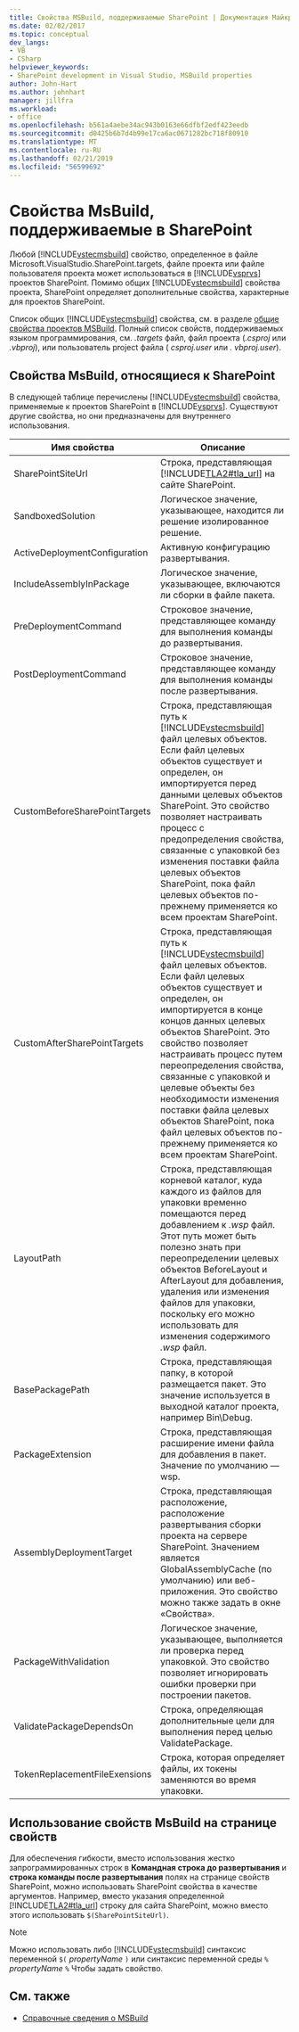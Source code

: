 ```yaml
---
title: Свойства MSBuild, поддерживаемые SharePoint | Документация Майкрософт
ms.date: 02/02/2017
ms.topic: conceptual
dev_langs:
- VB
- CSharp
helpviewer_keywords:
- SharePoint development in Visual Studio, MSBuild properties
author: John-Hart
ms.author: johnhart
manager: jillfra
ms.workload:
- office
ms.openlocfilehash: b561a4aebe34ac943b0163e66dfbf2edf423eedb
ms.sourcegitcommit: d0425b6b7d4b99e17ca6ac0671282bc718f80910
ms.translationtype: MT
ms.contentlocale: ru-RU
ms.lasthandoff: 02/21/2019
ms.locfileid: "56599692"
---
```

# <a name="msbuild-properties-supported-by-sharepoint"></a>Свойства MsBuild, поддерживаемые в SharePoint
  Любой [!INCLUDE[vstecmsbuild](../sharepoint/includes/vstecmsbuild-md.md)] свойство, определенное в файле Microsoft.VisualStudio.SharePoint.targets, файле проекта или файле пользователя проекта может использоваться в [!INCLUDE[vsprvs](../sharepoint/includes/vsprvs-md.md)] проектов SharePoint. Помимо общих [!INCLUDE[vstecmsbuild](../sharepoint/includes/vstecmsbuild-md.md)] свойства проекта, SharePoint определяет дополнительные свойства, характерные для проектов SharePoint.

 Список общих [!INCLUDE[vstecmsbuild](../sharepoint/includes/vstecmsbuild-md.md)] свойства, см. в разделе [общие свойства проектов MSBuild](http://go.microsoft.com/fwlink/?LinkID=168687). Полный список свойств, поддерживаемых языком программирования, см. *.targets* файл, файл проекта (*.csproj* или *.vbproj*), или пользователь project файла ( *csproj.user* или *. vbproj.user*).

## <a name="msbuild-properties-specific-to-sharepoint"></a>Свойства MsBuild, относящиеся к SharePoint
 В следующей таблице перечислены [!INCLUDE[vstecmsbuild](../sharepoint/includes/vstecmsbuild-md.md)] свойства, применяемые к проектов SharePoint в [!INCLUDE[vsprvs](../sharepoint/includes/vsprvs-md.md)]. Существуют другие свойства, но они предназначены для внутреннего использования.

|Имя свойства|Описание|
|-------------------|-----------------|
|SharePointSiteUrl|Строка, представляющая [!INCLUDE[TLA2#tla_url](../sharepoint/includes/tla2sharptla-url-md.md)] на сайте SharePoint.|
|SandboxedSolution|Логическое значение, указывающее, находится ли решение изолированное решение.|
|ActiveDeploymentConfiguration|Активную конфигурацию развертывания.|
|IncludeAssemblyInPackage|Логическое значение, указывающее, включаются ли сборки в файле пакета.|
|PreDeploymentCommand|Строковое значение, представляющее команду для выполнения команды до развертывания.|
|PostDeploymentCommand|Строковое значение, представляющее команду для выполнения команды после развертывания.|
|CustomBeforeSharePointTargets|Строка, представляющая путь к [!INCLUDE[vstecmsbuild](../sharepoint/includes/vstecmsbuild-md.md)] файл целевых объектов. Если файл целевых объектов существует и определен, он импортируется перед данными целевых объектов SharePoint. Это свойство позволяет настраивать процесс с предопределения свойства, связанные с упаковкой без изменения поставки файла целевых объектов SharePoint, пока файл целевых объектов по-прежнему применяется ко всем проектам SharePoint.|
|CustomAfterSharePointTargets|Строка, представляющая путь к [!INCLUDE[vstecmsbuild](../sharepoint/includes/vstecmsbuild-md.md)] файл целевых объектов. Если файл целевых объектов существует и определен, он импортируется в конце концов данных целевых объектов SharePoint. Это свойство позволяет настраивать процесс путем переопределения свойства, связанные с упаковкой и целевые объекты без необходимости изменения поставки файла целевых объектов SharePoint, пока файл целевых объектов по-прежнему применяется ко всем проектам SharePoint.|
|LayoutPath|Строка, представляющая корневой каталог, куда каждого из файлов для упаковки временно помещаются перед добавлением к *.wsp* файл. Этот путь может быть полезно знать при переопределении целевых объектов BeforeLayout и AfterLayout для добавления, удаления или изменения файлов для упаковки, поскольку его можно использовать для изменения содержимого *.wsp* файл.|
|BasePackagePath|Строка, представляющая папку, в которой размещается пакет. Это значение используется в выходной каталог проекта, например Bin\Debug.|
|PackageExtension|Строка, представляющая расширение имени файла для добавления в пакет. Значение по умолчанию — wsp.|
|AssemblyDeploymentTarget|Строка, представляющая расположение, расположение развертывания сборки проекта на сервере SharePoint. Значением является GlobalAssemblyCache (по умолчанию) или веб-приложения. Это свойство можно также задать в окне «Свойства».|
|PackageWithValidation|Логическое значение, указывающее, выполняется ли проверка перед упаковкой. Это свойство позволяет игнорировать ошибки проверки при построении пакетов.|
|ValidatePackageDependsOn|Строка, определяющая дополнительные цели для выполнения перед целью ValidatePackage.|
|TokenReplacementFileExensions|Строка, которая определяет файлы, их токены заменяются во время упаковки.|

## <a name="use-msbuild-properties-in-the-properties-page"></a>Использование свойств MsBuild на странице свойств
 Для обеспечения гибкости, вместо использования жестко запрограммированных строк в **Командная строка до развертывания** и **строка команды после развертывания** полях на странице свойств SharePoint, можно использовать SharePoint свойства в качестве аргументов. Например, вместо указания определенной [!INCLUDE[TLA2#tla_url](../sharepoint/includes/tla2sharptla-url-md.md)] строку для сайта SharePoint, можно вместо этого использовать `$(SharePointSiteUrl)`.

> [!NOTE]
>  Можно использовать либо [!INCLUDE[vstecmsbuild](../sharepoint/includes/vstecmsbuild-md.md)] синтаксис переменной `$(` *propertyName* `)` или синтаксис переменной среды `%` *propertyName* `%` Чтобы задать свойство.

## <a name="see-also"></a>См. также

- [Справочные сведения о MSBuild](../msbuild/msbuild-reference.md)